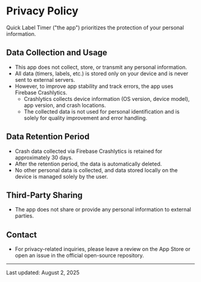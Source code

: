 # Privacy Policy

Quick Label Timer ("the app") prioritizes the protection of your personal information.

## Data Collection and Usage

- This app does not collect, store, or transmit any personal information.
- All data (timers, labels, etc.) is stored only on your device and is never sent to external servers.
- However, to improve app stability and track errors, the app uses Firebase Crashlytics.
  - Crashlytics collects device information (OS version, device model), app version, and crash locations.
  - The collected data is not used for personal identification and is solely for quality improvement and error handling.

## Data Retention Period

- Crash data collected via Firebase Crashlytics is retained for approximately 30 days.
- After the retention period, the data is automatically deleted.
- No other personal data is collected, and data stored locally on the device is managed solely by the user.

## Third-Party Sharing

- The app does not share or provide any personal information to external parties.

## Contact

- For privacy-related inquiries, please leave a review on the App Store or open an issue in the official open-source repository.

---

Last updated: August 2, 2025
